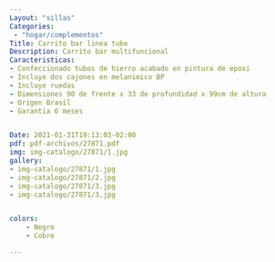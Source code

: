 ```yaml
---
Layout: "sillas"
Categories:
 - "hogar/complementos"
Title: Carrito bar linea tube 
Description: Carrito bar multifuncional  
Caracteristicas: 
- Confeccionado tubos de hierro acabado en pintura de epoxi
- Incluye dos cajones en melanimico BP
- Incluye ruedas
- Dimensiones 90 de frente x 33 de profundidad x 99cm de altura
- Origen Brasil 
- Garantia 6 meses


Date: 2021-01-31T19:13:03-02:00
pdf: pdf-archivos/27871.pdf
img: img-catalogo/27871/1.jpg
gallery: 
- img-catalogo/27871/1.jpg
- img-catalogo/27871/2.jpg
- img-catalogo/27871/3.jpg
- img-catalogo/27871/3.jpg


colors:
    - Negro
    - Cobre

---
```


